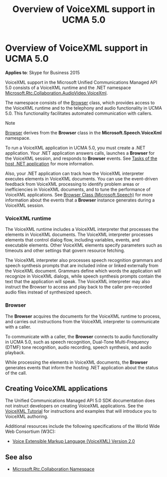 ﻿---
title: Overview of VoiceXML support in UCMA 5.0
TOCTitle: Overview of VoiceXML support in UCMA 5.0
ms:assetid: 309069f8-2e0b-4afb-99b8-bae39aa1d53b
ms:mtpsurl: https://msdn.microsoft.com/library/Dn466120(v=office.16)
ms:contentKeyID: 65240063
ms.date: 07/27/2015
mtps_version: v=office.16
---

# Overview of VoiceXML support in UCMA 5.0

**Applies to**: Skype for Business 2015

VoiceXML support in the Microsoft Unified Communications Managed API 5.0 consists of a VoiceXML runtime and the .NET namespace [Microsoft.Rtc.Collaboration.AudioVideo.VoiceXml](/dotnet/api/microsoft.rtc.collaboration.audiovideo.voicexml?view=ucma-voice).

The namespace consists of the [Browser](/dotnet/api/microsoft.rtc.collaboration.audiovideo.voicexml.browser?view=ucma-voice) class, which provides access to the VoiceXML runtime and to the telephony and audio functionality in UCMA 5.0. This functionality facilitates automated communication with callers.

> [!NOTE]
> [Browser](https://msdn.microsoft.com/library/gg452712(v=office.16)) derives from the **Browser** class in the **Microsoft.Speech.VoiceXml** namespace.

To run a VoiceXML application in UCMA 5.0, you must create a .NET application. Your .NET application answers calls, launches a **Browser** for the VoiceXML session, and responds to **Browser** events. See [Tasks of the host .NET application](tasks-of-the-host-net-application.md) for more information.

Also, your .NET application can track how the VoiceXML interpreter executes elements in VoiceXML documents. You can use the event-driven feedback from VoiceXML processing to identify problem areas or inefficiencies in VoiceXML documents, and to tune the performance of VoiceXML applications. See [Browser Class (Microsoft.Speech)](https://msdn.microsoft.com/library/hh378332\(v=office.16\)) for more information about the events that a **Browser** instance generates during a VoiceXML session.

### VoiceXML runtime

The VoiceXML runtime includes a VoiceXML interpreter that processes the elements in VoiceXML documents. The VoiceXML interpreter processes elements that control dialog flow, including variables, events, and executable elements. Other VoiceXML elements specify parameters such as timeouts and other settings that govern resource fetching.

The VoiceXML interpreter also processes speech recognition grammars and speech synthesis prompts that are included inline or linked externally from the VoiceXML document. Grammars define which words the application will recognize in VoiceXML dialogs, while speech synthesis prompts contain the text that the application will speak. The VoiceXML interpreter may also instruct the Browser to access and play back to the caller pre-recorded audio files instead of synthesized speech.

### Browser

The **Browser** acquires the documents for the VoiceXML runtime to process, and carries out instructions from the VoiceXML interpreter to communicate with a caller.

To communicate with a caller, the **Browser** connects to audio functionality in UCMA 5.0, such as speech recognition, Dual-Tone Multi-Frequency (DTMF) tone recognition, audio recording, speech synthesis, and audio playback.

While processing the elements in VoiceXML documents, the **Browser** generates events that inform the hosting .NET application about the status of the call.

## Creating VoiceXML applications

The Unified Communications Managed API 5.0 SDK documentation does not instruct developers on creating VoiceXML applications. See the [VoiceXML Tutorial](/previous-versions/office/developer/speech-technologies/ff769501(v=msdn.10)) for instructions and examples that will introduce you to VoiceXML authoring.

Additional resources include the following specifications of the World Wide Web Consortium (W3C):

- [Voice Extensible Markup Language (VoiceXML) Version 2.0](https://www.w3.org/tr/2004/rec-voicexml20-20040316/)

## See also

- [Microsoft.Rtc.Collaboration Namespace](/dotnet/api/microsoft.rtc.collaboration?view=ucma-api-5.0)